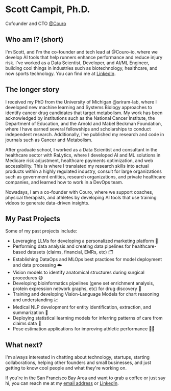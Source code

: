 # Scott Campit, Ph.D.
Cofounder and CTO [@Couro](https://www.couro.io/)

## Who am I? (short)
I'm Scott, and I'm the co-founder and tech lead at @Couro-io, where we develop AI tools that help runners enhance performance and reduce injury risk. I've worked as a Data Scientist, Developer, and AI/ML Engineer, building cool things in industries such as biotechnology, healthcare, and now sports technology. You can find me at [LinkedIn](https://www.linkedin.com/in/scottcampit/).

## The longer story
I received my PhD from the University of Michigan @sriram-lab, where I developed new machine learning and Systems Biology approaches to identify cancer drug candidates that target metabolism. My work has been acknowledged by institutions such as the National Cancer Institute, the Department of Education, and the Arnold and Mabel Beckman Foundation, where I have earned several fellowships and scholarships to conduct independent research. Additionally, I've published my research and code in journals such as Cancer and Metabolism.
    
After graduate school, I worked as a Data Scientist and consultant in the healthcare sector with RaLytics, where I developed AI and ML solutions in Medicare risk adjustment, healthcare payments optimization, and web accessibility. This is where I translated my research skills into actual products within a highly regulated industry, consult for large organizations such as government entities, research organizations, and private healthcare companies, and learned how to work in a DevOps team.   

Nowadays, I am a co-founder with Couro, where we support coaches, physical therapists, and athletes by developing AI tools that use training videos to generate data-driven insights. 

## My Past Projects
Some of my past projects include:
* Leveraging LLMs for developing a personalized marketing platform 📧
* Performing data analysis and creating data pipelines for healthcare-based datasets (claims, financial, EMRs, etc) 🗂️
* Establishing DataOps and MLOps best practices for model deployment and data processing ☁️
* Vision models to identify anatomical structures during surgical procedures 😷
* Developing bioinformatics pipelines (gene set enrichment analysis, protein expression network graphs, etc) for drug discovery 💊
* Training and developing Vision-Language Models for chart reasoning and understanding 📈 
* Medical NLP development for entity identification, extraction, and summarization 📄
* Deploying statistical learning models for inferring patterns of care from claims data 🏥
* Pose estimation applications for improving athletic performance 🏃‍♀️

## What next?
I'm always interested in chatting about technology, startups, starting collaborations, helping other founders and small businesses, and just getting to know cool people and what they're working on. 

If you're in the San Francisco Bay Area and want to grab a coffee or just say hi, you can reach me at my [email address](scottcampit@gmail.com) or [LinkedIn](https://www.linkedin.com/in/scottcampit/).
